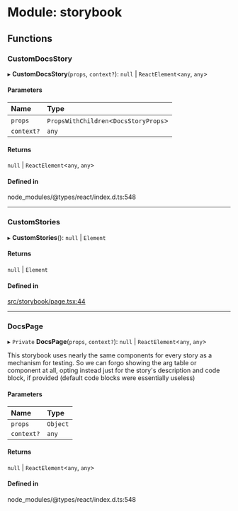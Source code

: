 # Module: storybook

## Functions

### CustomDocsStory

▸ **CustomDocsStory**(`props`, `context?`): ``null`` \| `ReactElement`<`any`, `any`\>

#### Parameters

| Name | Type |
| :------ | :------ |
| `props` | `PropsWithChildren`<`DocsStoryProps`\> |
| `context?` | `any` |

#### Returns

``null`` \| `ReactElement`<`any`, `any`\>

#### Defined in

node_modules/@types/react/index.d.ts:548

___

### CustomStories

▸ **CustomStories**(): ``null`` \| `Element`

#### Returns

``null`` \| `Element`

#### Defined in

[src/storybook/page.tsx:44](https://github.com/quotapath/cypress-storybook-component-tests/blob/aa91031/src/storybook/page.tsx#L44)

___

### DocsPage

▸ `Private` **DocsPage**(`props`, `context?`): ``null`` \| `ReactElement`<`any`, `any`\>

This storybook uses nearly the same components for every story as a mechanism
for testing. So we can forgo showing the arg table or component at all, opting
instead just for the story's description and code block, if provided (default
code blocks were essentially useless)

#### Parameters

| Name | Type |
| :------ | :------ |
| `props` | `Object` |
| `context?` | `any` |

#### Returns

``null`` \| `ReactElement`<`any`, `any`\>

#### Defined in

node_modules/@types/react/index.d.ts:548
